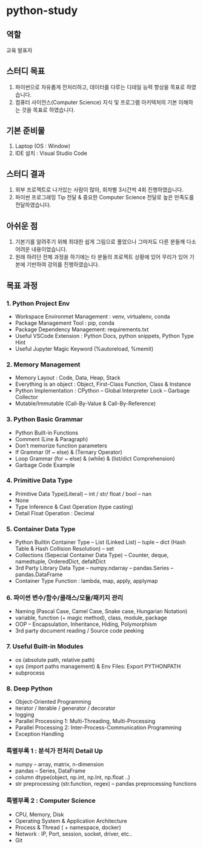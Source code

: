 # python-study

## 역할
교육 발표자

## 스터디 목표
1. 파이썬으로 자유롭게 전처리하고, 데이터를 다루는 디테일 능력 향상을 목표로 하였습니다.
2. 컴퓨터 사이언스(Computer Science) 지식 및 프로그램 아키텍처의 기본 이해하는 것을 목표로 하였습니다.

## 기본 준비물
1. Laptop (OS : Window)
2. IDE 설치 : Visual Studio Code

## 스터디 결과
1. 외부 프로젝트로 나가있는 사람이 많아, 회차별 3시간씩 4회 진행하였습니다.
2. 파이썬 프로그래밍 Tip 전달 & 중요한 Computer Science 전달로 높은 만족도를 전달하였습니다.

## 아쉬운 점
1. 기본기를 알려주기 위해 최대한 쉽게 그림으로 풀었으나 그마저도 다른 분들께 다소 어려운 내용이었습니다.
2. 원래 하려던 전체 과정을 하기에는 타 분들의 프로젝트 상황에 있어 무리가 있어 기본에 기반하여 강의를 진행하였습니다.

## 목표 과정

### 1. Python Project Env 
-	Workspace Environmet Management : venv, virtualenv, conda
-	Package Management Tool : pip, conda 
-	Package Dependency Management: requirements.txt
-	Useful VSCode Extension : Python Docs, python snippets, Python Type Hint
-	Useful Jupyter Magic Keyword (%autoreload, %memit)

### 2. Memory Management
-	Memory Layout : Code, Data, Heap, Stack
-	Everything is an object  : Object, First-Class Function, Class & Instance
-	Python Implementation : CPython
–	Global Interpreter Lock
–	Garbage Collector
-	Mutable/Immutable (Call-By-Value & Call-By-Reference)

### 3. Python Basic Grammar
-	Python Built-in Functions
-	Comment (Line & Paragraph)
-	Don’t memorize function parameters
-	If Grammar (If ~ else) & (Ternary Operator)
-	Loop Grammar  (for ~ else) & (while) & (list/dict Comprehension)
-	Garbage Code Example

### 4. Primitive Data Type
-	Primitive Data Type(Literal)
–	int / str/ float / bool
–	nan
-	None
-	Type Inference & Cast Operation (type casting)
-	Detail Float Operation : Decimal

### 5. Container Data Type
-	Python Builtin Container Type
–	List (Linked List)
–	tuple 
–	dict (Hash Table & Hash Collision Resolution)
–	set
-	Collections (Sepecial Container Data Type)
–	Counter, deque, namedtuple, OrderedDict, defaltDict 
-	3rd Party Library Data Type
–	numpy.ndarray
–	pandas.Series
–	pandas.DataFrame
-	Container Type Function : lambda, map, apply, applymap

### 6. 파이썬 변수/함수/클래스/모듈/패키지 관리
-	Naming (Pascal Case, Camel Case, Snake case, Hungarian Notation)
-	variable, function (+ magic method), class, module, package
-	OOP – Encapsulation, Inheritance, Hiding, Polymorphism
-	3rd party document reading / Source code peeking

### 7. Useful Built-in Modules
-	os (absolute path, relative path)
-	sys (import paths management) & Env Files: Export PYTHONPATH
-	subprocess

### 8. Deep Python
-	Object-Oriented Programming
-	iterator / iterable / generator / decorator
-	logging
-	Parallel Processing  1: Multi-Threading, Multi-Processing
-	Parallel Processing  2: Inter-Process-Communication Programming
-	Exception Handling

### 특별부록 1 : 분석가 전처리 Detail Up
-	numpy
–	array, matrix, n-dimension
-	pandas
–	Series, DataFrame
-	column dtype(object, np.int, np.Int, np.float ..)
-	str preprocessing (str.function, regex)
–	pandas preprocessing functions

### 특별부록 2 : Computer Science 
-	CPU, Memory, Disk
-	Operating System & Application Architecture
-	Process & Thread ( + namespace, docker)
-	Network : IP, Port, session, socket, driver, etc..
-	Git
